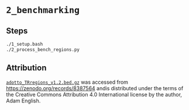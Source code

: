 # `2_benchmarking`

## Steps

```bash
./1_setup.bash
./2_process_bench_regions.py
```

## Attribution

[`adotto_TRregions_v1.2.bed.gz`](../2_hg002_calls/data/adotto_TRregions_v1.2.bed.gz) was accessed from https://zenodo.org/records/8387564 
andis distributed under the terms of the Creative Commons Attribution 4.0 International license by the author, 
Adam English.
